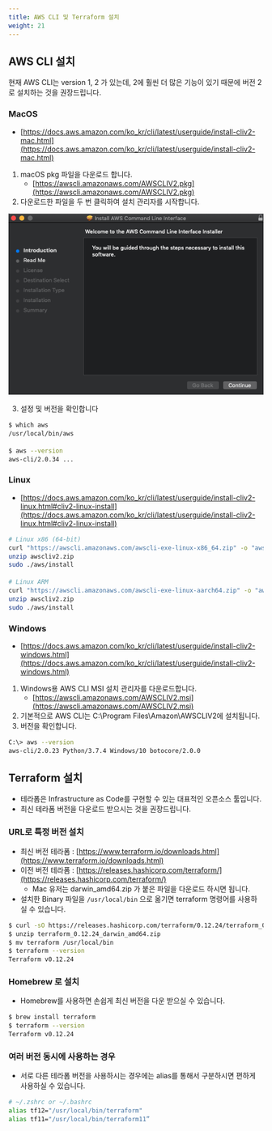 ```yaml
---
title: AWS CLI 및 Terraform 설치
weight: 21
---
```


## AWS CLI 설치

현재 AWS CLI는 version 1, 2 가 있는데, 2에 훨씬 더 많은 기능이 있기 때문에 버전 2로  설치하는 것을 권장드립니다.


### MacOS

- [https://docs.aws.amazon.com/ko_kr/cli/latest/userguide/install-cliv2-mac.html](https://docs.aws.amazon.com/ko_kr/cli/latest/userguide/install-cliv2-mac.html)
1. macOS pkg 파일을 다운로드 합니다. 
    - [https://awscli.amazonaws.com/AWSCLIV2.pkg](https://awscli.amazonaws.com/AWSCLIV2.pkg)
2. 다운로드한 파일을 두 번 클릭하여 설치 관리자를 시작합니다.

![cli](./images/cli-capture.png)

3. 설정 및 버전을 확인합니다

```bash
$ which aws
/usr/local/bin/aws

$ aws --version
aws-cli/2.0.34 ...
```

### Linux

- [https://docs.aws.amazon.com/ko_kr/cli/latest/userguide/install-cliv2-linux.html#cliv2-linux-install](https://docs.aws.amazon.com/ko_kr/cli/latest/userguide/install-cliv2-linux.html#cliv2-linux-install)

```bash
# Linux x86 (64-bit)
curl "https://awscli.amazonaws.com/awscli-exe-linux-x86_64.zip" -o "awscliv2.zip"
unzip awscliv2.zip
sudo ./aws/install

# Linux ARM
curl "https://awscli.amazonaws.com/awscli-exe-linux-aarch64.zip" -o "awscliv2.zip"
unzip awscliv2.zip
sudo ./aws/install
```

### Windows

- [https://docs.aws.amazon.com/ko_kr/cli/latest/userguide/install-cliv2-windows.html](https://docs.aws.amazon.com/ko_kr/cli/latest/userguide/install-cliv2-windows.html)

1. Windows용 AWS CLI MSI 설치 관리자를 다운로드합니다.
    - [https://awscli.amazonaws.com/AWSCLIV2.msi](https://awscli.amazonaws.com/AWSCLIV2.msi)
2. 기본적으로 AWS CLI는 C:\Program Files\Amazon\AWSCLIV2에 설치됩니다.
3. 버전을 확인합니다.

```bash
C:\> aws --version
aws-cli/2.0.23 Python/3.7.4 Windows/10 botocore/2.0.0
```

## Terraform 설치

- 테라폼은 Infrastructure as Code를 구현할 수 있는 대표적인 오픈소스 툴입니다.
- 최신 테라폼 버전을 다운로드 받으시는 것을 권장드립니다.

### URL로 특정 버전 설치

- 최신 버전 테라폼 : [https://www.terraform.io/downloads.html](https://www.terraform.io/downloads.html)
- 이전 버전 테라폼 : [https://releases.hashicorp.com/terraform/](https://releases.hashicorp.com/terraform/)
    - Mac 유저는 darwin_amd64.zip 가 붙은 파일을 다운로드 하시면 됩니다.
- 설치한 Binary 파일을 `/usr/local/bin` 으로 옮기면 terraform 명령어를 사용하실 수 있습니다.

```bash
$ curl -sO https://releases.hashicorp.com/terraform/0.12.24/terraform_0.12.24_darwin_amd64.zip
$ unzip terraform_0.12.24_darwin_amd64.zip
$ mv terraform /usr/local/bin
$ terraform --version
Terraform v0.12.24
```

### 

### Homebrew 로 설치

- Homebrew를 사용하면 손쉽게 최신 버전을 다운 받으실 수 있습니다.

```bash
$ brew install terraform
$ terraform --version
Terraform v0.12.24

```

### 여러 버전 동시에 사용하는 경우

- 서로 다른 테라폼 버전을 사용하시는 경우에는 alias를 통해서 구분하시면 편하게 사용하실 수 있습니다.

```bash
# ~/.zshrc or ~/.bashrc
alias tf12="/usr/local/bin/terraform"
alias tf11="/usr/local/bin/terraform11”
```
